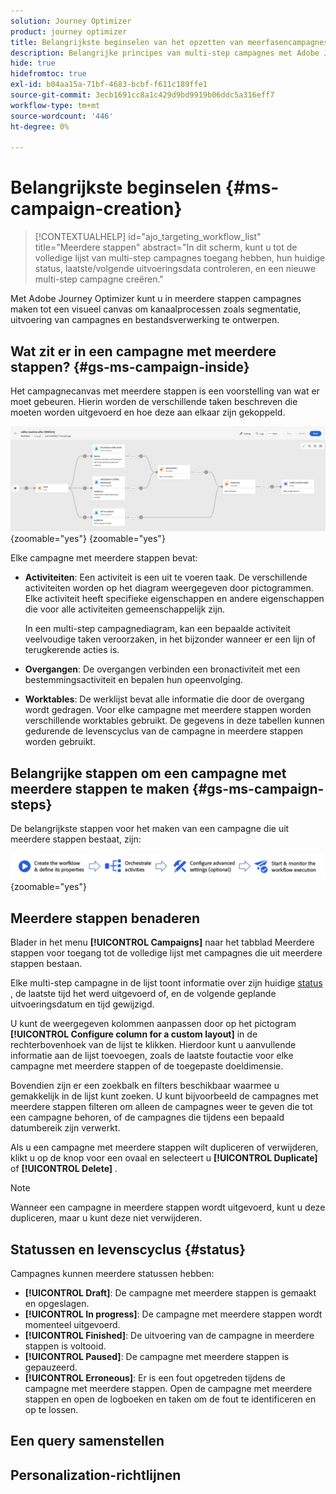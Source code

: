 ```yaml
---
solution: Journey Optimizer
product: journey optimizer
title: Belangrijkste beginselen van het opzetten van meerfasencampagnes
description: Belangrijke principes van multi-step campagnes met Adobe Journey Optimizer leren
hide: true
hidefromtoc: true
exl-id: b04aa15a-71bf-4683-bcbf-f611c189ffe1
source-git-commit: 3ecb1691cc8a1c429d9bd9919b06ddc5a316eff7
workflow-type: tm+mt
source-wordcount: '446'
ht-degree: 0%

---
```


# Belangrijkste beginselen {#ms-campaign-creation}

>[!CONTEXTUALHELP]
>id="ajo_targeting_workflow_list"
>title="Meerdere stappen"
>abstract="In dit scherm, kunt u tot de volledige lijst van multi-step campagnes toegang hebben, hun huidige status, laatste/volgende uitvoeringsdata controleren, en een nieuwe multi-step campagne creëren."

Met Adobe Journey Optimizer kunt u in meerdere stappen campagnes maken tot een visueel canvas om kanaalprocessen zoals segmentatie, uitvoering van campagnes en bestandsverwerking te ontwerpen.

## Wat zit er in een campagne met meerdere stappen? {#gs-ms-campaign-inside}

Het campagnecanvas met meerdere stappen is een voorstelling van wat er moet gebeuren. Hierin worden de verschillende taken beschreven die moeten worden uitgevoerd en hoe deze aan elkaar zijn gekoppeld.

![](assets/workflow-example.png){zoomable="yes"} {zoomable="yes"}

Elke campagne met meerdere stappen bevat:

* **Activiteiten**: Een activiteit is een uit te voeren taak. De verschillende activiteiten worden op het diagram weergegeven door pictogrammen. Elke activiteit heeft specifieke eigenschappen en andere eigenschappen die voor alle activiteiten gemeenschappelijk zijn.

  In een multi-step campagnediagram, kan een bepaalde activiteit veelvoudige taken veroorzaken, in het bijzonder wanneer er een lijn of terugkerende acties is.

* **Overgangen**: De overgangen verbinden een bronactiviteit met een bestemmingsactiviteit en bepalen hun opeenvolging.

* **Worktables**: De werklijst bevat alle informatie die door de overgang wordt gedragen. Voor elke campagne met meerdere stappen worden verschillende worktables gebruikt. De gegevens in deze tabellen kunnen gedurende de levenscyclus van de campagne in meerdere stappen worden gebruikt.

## Belangrijke stappen om een campagne met meerdere stappen te maken {#gs-ms-campaign-steps}

De belangrijkste stappen voor het maken van een campagne die uit meerdere stappen bestaat, zijn:

![](assets/workflow-creation-process.png){zoomable="yes"}

## Meerdere stappen benaderen

Blader in het menu **[!UICONTROL Campaigns]** naar het tabblad Meerdere stappen voor toegang tot de volledige lijst met campagnes die uit meerdere stappen bestaan.

Elke multi-step campagne in de lijst toont informatie over zijn huidige [ status ](#status), de laatste tijd het werd uitgevoerd of, en de volgende geplande uitvoeringsdatum en tijd gewijzigd.

U kunt de weergegeven kolommen aanpassen door op het pictogram **[!UICONTROL Configure column for a custom layout]** in de rechterbovenhoek van de lijst te klikken. Hierdoor kunt u aanvullende informatie aan de lijst toevoegen, zoals de laatste foutactie voor elke campagne met meerdere stappen of de toegepaste doeldimensie.

Bovendien zijn er een zoekbalk en filters beschikbaar waarmee u gemakkelijk in de lijst kunt zoeken. U kunt bijvoorbeeld de campagnes met meerdere stappen filteren om alleen de campagnes weer te geven die tot een campagne behoren, of de campagnes die tijdens een bepaald datumbereik zijn verwerkt.

Als u een campagne met meerdere stappen wilt dupliceren of verwijderen, klikt u op de knop voor een ovaal en selecteert u **[!UICONTROL Duplicate]** of **[!UICONTROL Delete]** .

>[!NOTE]
>
>Wanneer een campagne in meerdere stappen wordt uitgevoerd, kunt u deze dupliceren, maar u kunt deze niet verwijderen.

## Statussen en levenscyclus {#status}

Campagnes kunnen meerdere statussen hebben:

* **[!UICONTROL Draft]**: De campagne met meerdere stappen is gemaakt en opgeslagen.
* **[!UICONTROL In progress]**: De campagne met meerdere stappen wordt momenteel uitgevoerd.
* **[!UICONTROL Finished]**: De uitvoering van de campagne in meerdere stappen is voltooid.
* **[!UICONTROL Paused]**: De campagne met meerdere stappen is gepauzeerd.
* **[!UICONTROL Erroneous]**: Er is een fout opgetreden tijdens de campagne met meerdere stappen. Open de campagne met meerdere stappen en open de logboeken en taken om de fout te identificeren en op te lossen.


## Een query samenstellen

## Personalization-richtlijnen
